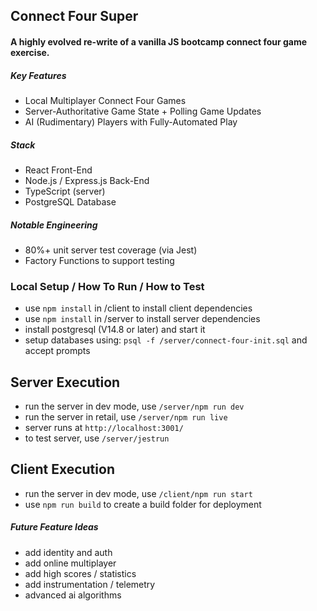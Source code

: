## Connect Four Super
#### A highly evolved re-write of a vanilla JS bootcamp connect four game exercise.
##### Key Features
- Local Multiplayer Connect Four Games
- Server-Authoritative Game State + Polling Game Updates
- AI (Rudimentary) Players with Fully-Automated Play

##### Stack
- React Front-End
- Node.js / Express.js Back-End
- TypeScript (server)
- PostgreSQL Database

##### Notable Engineering
- 80%+ unit server test coverage (via Jest)
- Factory Functions to support testing

### Local Setup / How To Run / How to Test
- use `npm install` in /client to install client dependencies
- use `npm install` in /server to install server dependencies
- install postgresql (V14.8 or later) and start it
- setup databases using: `psql -f /server/connect-four-init.sql` and accept prompts

## Server Execution
- run the server in dev mode, use `/server/npm run dev`
- run the server in retail, use `/server/npm run live`
- server runs at `http://localhost:3001/`
- to test server, use `/server/jestrun`

## Client Execution
- run the server in dev mode, use `/client/npm run start`
- use `npm run build` to create a build folder for deployment

##### Future Feature Ideas
- add identity and auth
- add online multiplayer
- add high scores / statistics
- add instrumentation / telemetry
- advanced ai algorithms
